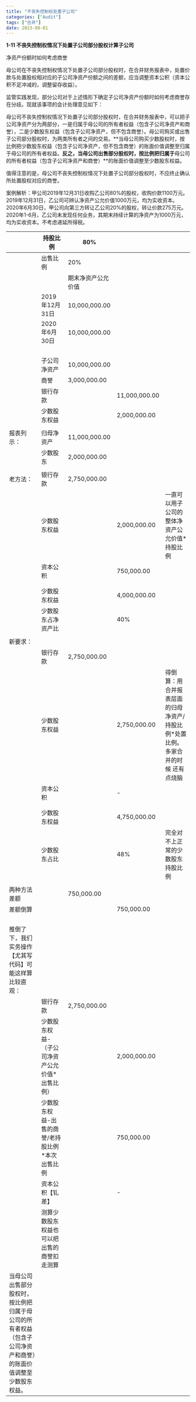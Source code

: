 ```yaml
---
title: "不丧失控制权处置子公司"
categories: ["Audit"]
tags: ["合并"]
date: 2023-08-01
---
```

**1-11 不丧失控制权情况下处置子公司部分股权计算子公司**

净资产份额时如何考虑商誉

母公司在不丧失控制权情况下处置子公司部分股权时，在合并财务报表中，处置价款与处置股权相对应的子公司净资产份额之间的差额，应当调整资本公积（资本公积不足冲减的，调整留存收益）。

监管实践发现，部分公司对于上述情形下确定子公司净资产份额时如何考虑商誉存在分歧。现就该事项的会计处理意见如下：

母公司不丧失控制权情况下处置子公司部分股权时，在合并财务报表中，可以把子公司净资产分为两部分，一是归属于母公司的所有者权益（包含子公司净资产和商誉），二是少数股东权益（包含子公司净资产，但不包含商誉）。母公司购买或出售子公司部分股权时，为两类所有者之间的交易。**当母公司购买少数股权时，按比例把少数股东权益（包含子公司净资产，但不包含商誉）的账面价值调整至归属于母公司的所有者权益。**反之，当母公司出售部分股权时，按比例把归属于**母公司的所有者权益（包含子公司净资产和商誉）**的账面价值调整至少数股东权益。

值得注意的是，母公司不丧失控制权情况下处置子公司部分股权时，不应终止确认所处置股权对应的商誉。

案例解析：甲公司2019年12月31日收购乙公司80%的股权，收购价款1100万元。2019年12月31日，乙公司可辨认净资产公允价值1000万元，均为实收资本。2020年6月30日，甲公司向第三方转让乙公司20%的股权，转让价款275万元。2020年1-6月，乙公司未发现任何业务，其期末持续计算的净资产为1000万元，均为实收资本。不考虑递延所得税。

||持股比例|80%|||
|---|---|---|---|---|
||出售比例|20%|||
|||期末净资产公允价值|||
||2019年12月31日|10,000,000.00|||
||2020年6月30日|10,000,000.00|||
||||||
||||||
||||||
||||||
||子公司净资产|10,000,000.00|||
||商誉|3,000,000.00|||
||银行存款||11,000,000.00||
||少数股东权益||2,000,000.00||
||||||
|报表列示：|归母净资产|11,000,000.00|||
||少数股东|2,000,000.00|||
||||||
|老方法：|银行存款|2,750,000.00|||
||少数股东权益||2,000,000.00|一直可以用子公司的整体净资产公允价值*持股比例|
||资本公积||750,000.00||
||||||
||||||
||少数股东权益||4,000,000.00||
||少数股东占净资产比||40%||
||||||
|新要求：|||||
||银行存款|2,750,000.00|||
||少数股东权益||2,750,000.00|得倒算：用合并报表层面的归母净资产/持股比例*处置比例。多家合并的时候 还有点烧脑|
||资本公积||-||
||||||
||||||
||少数股东权益||4,750,000.00||
||少数股东占比||48%|完全对不上正常的少数股东持股比例|
||||||
|两种方法差额||750,000.00|||
|差额倒算|||750,000.00||
||||||
||||||
||||||
||||||
|推倒了下，我们实务操作【尤其写代码】可能这样算比较直观：|||||
||银行存款|2,750,000.00|||
||少数股东权益-（子公司净资产公允价值*出售比例）||2,000,000.00||
||少数股东权益-出售的商誉/老持股比例*本次出售比例||750,000.00||
||资本公积【钆差】||-||
||测算少数股东权益也可以把出售的商誉扣走测算||||
|当母公司出售部分股权时，按比例把归属于母公司的所有者权益（包含子公司净资产和商誉）的账面价值调整至少数股东权益。|||||